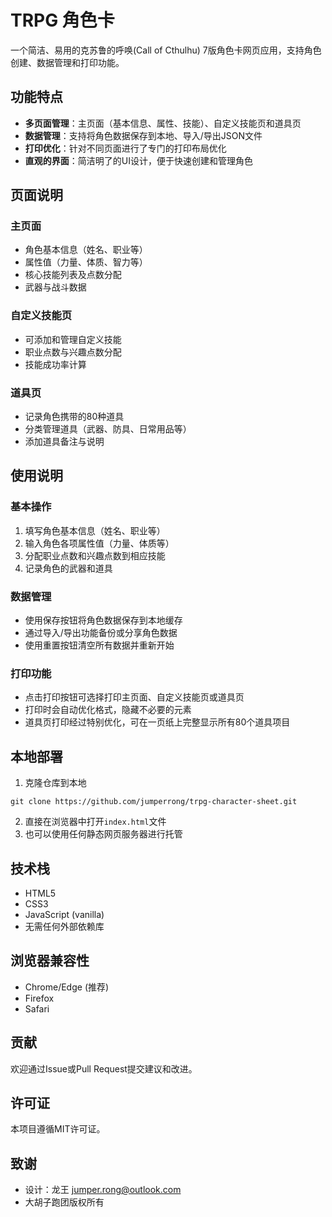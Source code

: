 # TRPG 角色卡

一个简洁、易用的克苏鲁的呼唤(Call of Cthulhu) 7版角色卡网页应用，支持角色创建、数据管理和打印功能。

## 功能特点

- **多页面管理**：主页面（基本信息、属性、技能）、自定义技能页和道具页
- **数据管理**：支持将角色数据保存到本地、导入/导出JSON文件
- **打印优化**：针对不同页面进行了专门的打印布局优化
- **直观的界面**：简洁明了的UI设计，便于快速创建和管理角色

## 页面说明

### 主页面
- 角色基本信息（姓名、职业等）
- 属性值（力量、体质、智力等）
- 核心技能列表及点数分配
- 武器与战斗数据

### 自定义技能页
- 可添加和管理自定义技能
- 职业点数与兴趣点数分配
- 技能成功率计算

### 道具页
- 记录角色携带的80种道具
- 分类管理道具（武器、防具、日常用品等）
- 添加道具备注与说明

## 使用说明

### 基本操作
1. 填写角色基本信息（姓名、职业等）
2. 输入角色各项属性值（力量、体质等）
3. 分配职业点数和兴趣点数到相应技能
4. 记录角色的武器和道具

### 数据管理
- 使用保存按钮将角色数据保存到本地缓存
- 通过导入/导出功能备份或分享角色数据
- 使用重置按钮清空所有数据并重新开始

### 打印功能
- 点击打印按钮可选择打印主页面、自定义技能页或道具页
- 打印时会自动优化格式，隐藏不必要的元素
- 道具页打印经过特别优化，可在一页纸上完整显示所有80个道具项目

## 本地部署

1. 克隆仓库到本地
```
git clone https://github.com/jumperrong/trpg-character-sheet.git
```

2. 直接在浏览器中打开`index.html`文件
3. 也可以使用任何静态网页服务器进行托管

## 技术栈

- HTML5
- CSS3
- JavaScript (vanilla)
- 无需任何外部依赖库

## 浏览器兼容性

- Chrome/Edge (推荐)
- Firefox
- Safari

## 贡献

欢迎通过Issue或Pull Request提交建议和改进。

## 许可证

本项目遵循MIT许可证。

## 致谢

- 设计：龙王 jumper.rong@outlook.com
- 大胡子跑团版权所有 